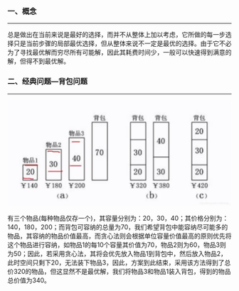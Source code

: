 ### 一、概念

---

总是做出在当前来说是最好的选择，而并不从整体上加以考虑，它所做的每一步选择只是当前步骤的局部最优选择，但从整体来说不一定是最优的选择。由于它不必为了寻找最优解而穷尽所有可能解，因此其耗费时间少，一般可以快速得到满意的解，但得不到最优解。



### 二、经典问题—背包问题

---

![img](img/watermark,type_ZmFuZ3poZW5naGVpdGk,shadow_10,text_aHR0cHM6Ly9ibG9nLmNzZG4ubmV0L2ltcmVhbF8=,size_16,color_FFFFFF,t_70-20220920213044219.jpeg)

有三个物品(每种物品仅存一个)，其容量分别为：20，30，40；其价格分别为：140，180，200；而背包可容纳的总量为70，我们希望背包中能容纳尽可能多的物品，其容纳的物品价值最高，而贪心法则会根据单位容量价值最高的原则优先将这个物品进行容纳，如物品1的每10个容量其价值为70，物品2则为60，物品3则为50；因此，若采用贪心法，其将会优先放入物品1到背包中，然后放入物品2，此时空间只剩下20，无法装下物品3，因此，方案到此结束，采用该方法得到了总价320的物品，但这显然不是最优解，我们将物品3和物品1装入背包，得到的物品总价值为340。